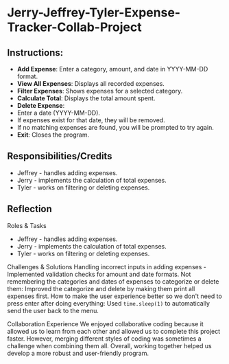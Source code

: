 # Jerry-Jeffrey-Tyler-Expense-Tracker-Collab-Project

## Instructions:
 - **Add Expense**: Enter a category, amount, and date in YYYY-MM-DD format.
 - **View All Expenses**: Displays all recorded expenses.
 - **Filter Expenses**: Shows expenses for a selected category.
 - **Calculate Total**: Displays the total amount spent.
 - **Delete Expense**: 
  - Enter a date (YYYY-MM-DD).
  - If expenses exist for that date, they will be removed.
  - If no matching expenses are found, you will be prompted to try again.
- **Exit**: Closes the program.

## Responsibilities/Credits

 - Jeffrey - handles adding expenses.
 - Jerry - implements the calculation of total expenses.
 - Tyler - works on filtering or deleting expenses.


## Reflection

Roles & Tasks
- Jeffrey - handles adding expenses.
- Jerry - implements the calculation of total expenses.
- Tyler - works on filtering or deleting expenses.

Challenges & Solutions
Handling incorrect inputs in adding expenses - Implemented validation checks for amount and date formats.
Not remembering the categories and dates of expenses to categorize or delete them: Improved the categorize and delete by making them print all expenses first.
How to make the user experience better so we don't need to press enter after doing everything: Used `time.sleep(1)` to automatically send the user back to the menu.

Collaboration Experience
We enjoyed collaborative coding because it allowed us to learn from each other and allowed us to complete this project faster. However, merging different styles of coding was sometimes a challenge when combining them all. Overall, working together helped us develop a more robust and user-friendly program.